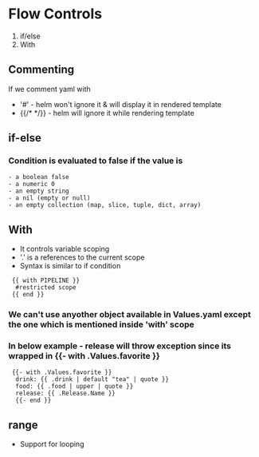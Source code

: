 # Flow Controls

1. if/else
2. With

## Commenting

If we comment yaml with 

- '#' - helm won't ignore it & will display it in rendered template
- {{/* */}} - helm will ignore it while rendering template


## if-else

### Condition is evaluated to false if the value is
    - a boolean false
    - a numeric 0
    - an empty string
    - a nil (empty or null)
    - an empty collection (map, slice, tuple, dict, array)

## With

- It controls variable scoping
- '.' is a references to the current scope
- Syntax is similar to if condition

```
 {{ with PIPELINE }}
  #restricted scope
 {{ end }}
```
### We can't use anyother object available in Values.yaml except the one which is mentioned inside 'with' scope

### In below example - release will throw exception since its wrapped in  {{- with .Values.favorite }}

```
 {{- with .Values.favorite }}
  drink: {{ .drink | default "tea" | quote }}
  food: {{ .food | upper | quote }}
  release: {{ .Release.Name }}
  {{- end }}
```

## range

- Support for looping
